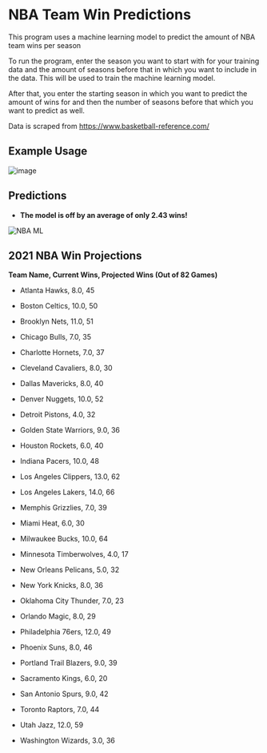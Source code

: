 # NBA Team Win Predictions
This program uses a machine learning model to predict the amount of NBA team wins per season

To run the program, enter the season you want to start with for your training data and the amount of seasons 
before that in which you want to include in the data. This will be used to train the machine learning model.

After that, you enter the starting season in which you want to predict the amount of wins for and then the number of 
seasons before that which you want to predict as well. 

Data is scraped from https://www.basketball-reference.com/


## **Example Usage** 

![image](https://user-images.githubusercontent.com/43652410/105950403-55e04f00-603c-11eb-96ee-bb2cbcd8f73a.png)


## **Predictions** 

  - **The model is off by an average of only 2.43 wins!**
  
![NBA ML](https://user-images.githubusercontent.com/43652410/105950301-229dc000-603c-11eb-9a4b-402e8b1fb95c.png)

## **2021 NBA Win Projections**

**Team Name, Current Wins, Projected Wins (Out of 82 Games)**

  - Atlanta Hawks, 8.0, 45 

  - Boston Celtics, 10.0, 50 

  - Brooklyn Nets, 11.0, 51 

  - Chicago Bulls, 7.0, 35

  - Charlotte Hornets, 7.0, 37

  - Cleveland Cavaliers, 8.0, 30

  - Dallas Mavericks, 8.0, 40

  - Denver Nuggets, 10.0, 52

  - Detroit Pistons, 4.0, 32

  - Golden State Warriors, 9.0, 36

  - Houston Rockets, 6.0, 40 

  - Indiana Pacers, 10.0, 48

  - Los Angeles Clippers, 13.0, 62

  - Los Angeles Lakers, 14.0, 66

  - Memphis Grizzlies, 7.0, 39

  - Miami Heat, 6.0, 30

  - Milwaukee Bucks, 10.0, 64

  - Minnesota Timberwolves, 4.0, 17

  - New Orleans Pelicans, 5.0, 32

  - New York Knicks, 8.0, 36

  - Oklahoma City Thunder, 7.0, 23

  - Orlando Magic, 8.0, 29

  - Philadelphia 76ers, 12.0, 49

  - Phoenix Suns, 8.0, 46

  - Portland Trail Blazers, 9.0, 39

  - Sacramento Kings, 6.0, 20

  - San Antonio Spurs, 9.0, 42

  - Toronto Raptors, 7.0, 44

  - Utah Jazz, 12.0, 59

  - Washington Wizards, 3.0, 36
